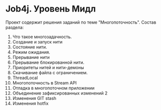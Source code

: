 # Job4j. Уровень Мидл
Проект содержит решения заданий по теме "Многопоточность". 
Состав раздела:
1. Что такое многозадачность.  
2. Создание и запуск нити  
3. Состояние нити. 
4. Режим ожидания.
5. Прерывание нити 
6. Прерывание блокированной нити.   
7. Приоритеты нитей и нити-демоны  
8. Скачивание файла с ограничением.  
9. ThreadLocal 
10. Многопоточность в Stream API   
11. Отладка в многопоточном приложении  
12. Объединение зафиксированных изменений 2
13. Изменения GIT stash
14. Изменения hotfix